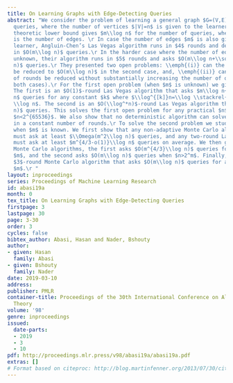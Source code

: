 ```yaml
---
title: On Learning Graphs with Edge-Detecting Queries
abstract: "We consider the problem of learning a general graph $G=(V,E)$ using edge-detecting
  queries, where the number of vertices $|V|=n$ is given to the learner. The information
  theoretic lower bound gives $m\\log n$ for the number of queries, where $m=|E|$
  is the number of edges. \r In case the number of edges $m$ is also given to the
  learner, Angluin-Chen’s Las Vegas algorithm runs in $4$ rounds and detects the edges
  in $O(m\\log n)$ queries.\r In the harder case where the number of edges $m$ is
  unknown, their algorithm runs in $5$ rounds and asks $O(m\\log n+\\sqrt{m}\\log^2
  n)$ queries.\r They presented two open problems: \\emph{(i)} can the number of queries
  be reduced to $O(m\\log n)$ in the second case, and, \\emph{(ii)} can the number
  of rounds be reduced without substantially increasing the number of queries (in
  both cases).\r For the first open problem (when $m$ is unknown) we give two algorithms.
  The first is an $O(1)$-round Las Vegas algorithm that asks $m\\log n+\\sqrt{m}(\\log^{[k]}n)\\log
  n$ queries for any constant $k$ where $\\log^{[k]}n=\\log \\stackrel{k}{\\cdots}
  \\log n$. The second is an $O(\\log^*n)$-round Las Vegas algorithm that asks $O(m\\log
  n)$ queries. This solves the first open problem for any practical $n$, for example,
  $n<2^{65536}$. We also show that no deterministic algorithm can solve this problem
  in a constant number of rounds.\r To solve the second problem we study the case
  when $m$ is known. We first show that any non-adaptive Monte Carlo algorithm (one-round)
  must ask at least $\\Omega(m^2\\log n)$ queries, and any two-round Las Vegas algorithm
  must ask at least $m^{4/3-o(1)}\\log n$ queries on average. We then give two two-round
  Monte Carlo algorithms, the first asks $O(m^{4/3}\\log n)$ queries for any $n$ and
  $m$, and the second asks $O(m\\log n)$ queries when $n>2^m$. Finally, we give a
  $3$-round Monte Carlo algorithm that asks $O(m\\log n)$ queries for any $n$ and
  $m$.\r "
layout: inproceedings
series: Proceedings of Machine Learning Research
id: abasi19a
month: 0
tex_title: On Learning Graphs with Edge-Detecting Queries
firstpage: 3
lastpage: 30
page: 3-30
order: 3
cycles: false
bibtex_author: Abasi, Hasan and Nader, Bshouty
author:
- given: Hasan
  family: Abasi
- given: Bshouty
  family: Nader
date: 2019-03-10
address: 
publisher: PMLR
container-title: Proceedings of the 30th International Conference on Algorithmic Learning
  Theory
volume: '98'
genre: inproceedings
issued:
  date-parts:
  - 2019
  - 3
  - 10
pdf: http://proceedings.mlr.press/v98/abasi19a/abasi19a.pdf
extras: []
# Format based on citeproc: http://blog.martinfenner.org/2013/07/30/citeproc-yaml-for-bibliographies/
---
```

